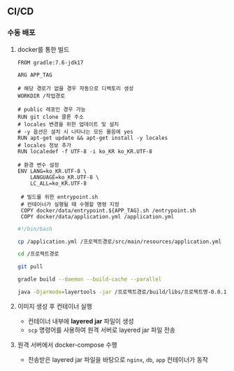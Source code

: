 ## CI/CD

### 수동 배포

1. docker를 통한 빌드

   ```docker
   FROM gradle:7.6-jdk17

   ARG APP_TAG

   # 해당 경로가 없을 경우 자동으로 디렉토리 생성
   WORKDIR /작업경로

   # public 레포인 경우 가능
   RUN git clone 클론 주소
   # locales 변경을 위한 업데이트 및 설치
   # -y 옵션은 설치 시 나타나는 모든 물음에 yes
   RUN apt-get update && apt-get install -y locales
   # locales 정보 추가
   RUN localedef -f UTF-8 -i ko_KR ko_KR.UTF-8

   # 환경 변수 설정
   ENV LANG=ko_KR.UTF-8 \
       LANGUAGE=ko_KR.UTF-8 \
       LC_ALL=ko_KR.UTF-8

    # 빌드를 위한 entrypoint.sh
    # 컨테이너가 실행될 때 수행할 명령 지정
    COPY docker/data/entrypoint.${APP_TAG}.sh /entrypoint.sh
    COPY docker/data/application.yml /application.yml
   ```

   ```bash
   #!/bin/bash

   cp /application.yml /프로젝트경로/src/main/resources/application.yml

   cd /프로젝트경로

   git pull

   gradle build --daemon --build-cache --parallel

   java -Djarmode=layertools -jar /프로젝트경로/build/libs/프로젝트명-0.0.1-SNAPSHOT.jar extract
   ```

2. 이미지 생성 후 컨테이너 실행
   - 컨테이너 내부에 **layered jar** 파일이 생성
   - `scp` 명령어를 사용하여 원격 서버로 layered jar 파일 전송
3. 원격 서버에서 docker-compose 수행
   - 전송받은 layered jar 파일을 바탕으로 `nginx`, `db`, `app` 컨테이너가 동작
